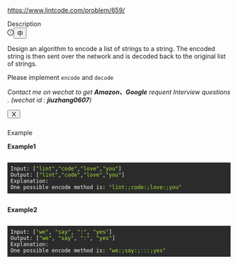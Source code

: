 https://www.lintcode.com/problem/659/

<div data-h5="true" class="problem-description-content-3Li9u4xPVfRLi_Nzzm3e_n"><div data-h5="true" class="content-wrapper-32rgvmtTEZlJxhYe-SXar4"><div class="sub-title-3tQamyyYH5-VXCEHKrzgsd with-action-3ISUSOCo8G5-PfWWWyKDb9">Description<div class="desc-actions-2wk5M-5fL-Y26w2aX5xfQs"><i aria-label="icon: exclamation-circle" tabindex="-1" class="anticon anticon-exclamation-circle feedback-icon-18bRy-wxiKXl3Olibzggut"><svg viewBox="64 64 896 896" focusable="false" class="" data-icon="exclamation-circle" width="1em" height="1em" fill="currentColor" aria-hidden="true"><path d="M512 64C264.6 64 64 264.6 64 512s200.6 448 448 448 448-200.6 448-448S759.4 64 512 64zm0 820c-205.4 0-372-166.6-372-372s166.6-372 372-372 372 166.6 372 372-166.6 372-372 372z"></path><path d="M464 688a48 48 0 1 0 96 0 48 48 0 1 0-96 0zm24-112h48c4.4 0 8-3.6 8-8V296c0-4.4-3.6-8-8-8h-48c-4.4 0-8 3.6-8 8v272c0 4.4 3.6 8 8 8z"></path></svg></i><button type="button" role="switch" aria-checked="false" class="switch-ea-caeIwHo8THE1VRIyzc ant-switch"><span class="ant-switch-inner">中</span></button></div></div><div class="react-markdown react-markdown-2P3YjvgELb5tvqGDu8Rkkt"><p>Design an algorithm to encode a list of strings to a string. The encoded string is then sent over the network and is decoded back to the original list of strings.</p>
<p>Please implement <code>encode</code> and <code>decode</code></p></div><div data-show="true" class="ant-alert ant-alert-info ant-alert-with-description ant-alert-no-icon ant-alert-closable connection-21P0r67p-lWVq52n2_0CLV" style="margin-bottom: 24px;"><span class="ant-alert-message"></span><span class="ant-alert-description"><div class="react-markdown react-markdown-2P3YjvgELb5tvqGDu8Rkkt"><p><em>Contact me on wechat to get <strong>Amazon、Google</strong> requent Interview questions . (wechat id : <strong>jiuzhang0607</strong>)</em></p></div></span><button type="button" class="ant-alert-close-icon" tabindex="0"><i aria-label="icon: close" class="anticon anticon-close"><svg viewBox="64 64 896 896" focusable="false" class="" data-icon="close" width="1em" height="1em" fill="currentColor" aria-hidden="true"><path d="M563.8 512l262.5-312.9c4.4-5.2.7-13.1-6.1-13.1h-79.8c-4.7 0-9.2 2.1-12.3 5.7L511.6 449.8 295.1 191.7c-3-3.6-7.5-5.7-12.3-5.7H203c-6.8 0-10.5 7.9-6.1 13.1L459.4 512 196.9 824.9A7.95 7.95 0 0 0 203 838h79.8c4.7 0 9.2-2.1 12.3-5.7l216.5-258.1 216.5 258.1c3 3.6 7.5 5.7 12.3 5.7h79.8c6.8 0 10.5-7.9 6.1-13.1L563.8 512z"></path></svg></i></button></div></div><div data-h5="true" class="content-wrapper-32rgvmtTEZlJxhYe-SXar4"><div class="sub-title-3tQamyyYH5-VXCEHKrzgsd">Example</div><div class="react-markdown react-markdown-2P3YjvgELb5tvqGDu8Rkkt"><p><strong>Example1</strong></p>
<pre><div class="markdown-thumbnail-wrapper" style="height: auto; max-height: unset;"><pre style="display: block; overflow-x: auto; background: rgb(43, 43, 43); color: rgb(248, 248, 242); padding: 0.5em;"><code style="white-space: pre;"><span>Input: [</span><span style="color: rgb(171, 227, 56);">"lint"</span><span>,</span><span style="color: rgb(171, 227, 56);">"code"</span><span>,</span><span style="color: rgb(171, 227, 56);">"love"</span><span>,</span><span style="color: rgb(171, 227, 56);">"you"</span><span>]
</span><span>Output: [</span><span style="color: rgb(171, 227, 56);">"lint"</span><span>,</span><span style="color: rgb(171, 227, 56);">"code"</span><span>,</span><span style="color: rgb(171, 227, 56);">"love"</span><span>,</span><span style="color: rgb(171, 227, 56);">"you"</span><span>]
</span>Explanation:
<span>One possible encode method is: </span><span style="color: rgb(171, 227, 56);">"lint:;code:;love:;you"</span></code></pre></div></pre>
<p><strong>Example2</strong></p>
<pre><div class="markdown-thumbnail-wrapper" style="height: auto; max-height: unset;"><pre style="display: block; overflow-x: auto; background: rgb(43, 43, 43); color: rgb(248, 248, 242); padding: 0.5em;"><code style="white-space: pre;"><span>Input: [</span><span style="color: rgb(171, 227, 56);">"we"</span><span>, </span><span style="color: rgb(171, 227, 56);">"say"</span><span>, </span><span style="color: rgb(171, 227, 56);">":"</span><span>, </span><span style="color: rgb(171, 227, 56);">"yes"</span><span>]
</span><span>Output: [</span><span style="color: rgb(171, 227, 56);">"we"</span><span>, </span><span style="color: rgb(171, 227, 56);">"say"</span><span>, </span><span style="color: rgb(171, 227, 56);">":"</span><span>, </span><span style="color: rgb(171, 227, 56);">"yes"</span><span>]
</span>Explanation:
<span>One possible encode method is: </span><span style="color: rgb(171, 227, 56);">"we:;say:;:::;yes"</span></code></pre></div></pre></div></div></div>
